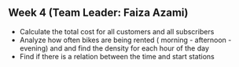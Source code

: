 ## Week 4 (Team Leader: Faiza Azami)
- Calculate the total cost for all customers and all subscribers
- Analyze how often bikes are being rented ( morning - afternoon - evening) and and find the density for each hour of the day
- Find if there is a relation between the time and start stations
